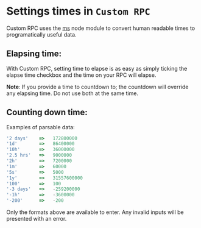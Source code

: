 # Settings times in `Custom RPC`

Custom RPC uses the [ms](https://www.npmjs.com/package/ms) node module to convert human readable times to programatically useful data.

## Elapsing time:
With Custom RPC, setting time to elapse is as easy as simply ticking the elapse time checkbox and the time on your RPC will elapse.

**Note**: If you provide a time to countdown to; the countdown will override any elapsing time. Do not use both at the same time.

## Counting down time:
Examples of parsable data: <br>
```js
'2 days'    =>   172800000
'1d'        =>   86400000
'10h'       =>   36000000
'2.5 hrs'   =>   9000000
'2h'        =>   7200000
'1m'        =>   60000
'5s'        =>   5000
'1y'        =>   31557600000
'100'       =>   100
'-3 days'   =>   -259200000
'-1h'       =>   -3600000
'-200'      =>   -200
```
Only the formats above are available to enter. Any invalid inputs will be presented with an error.
